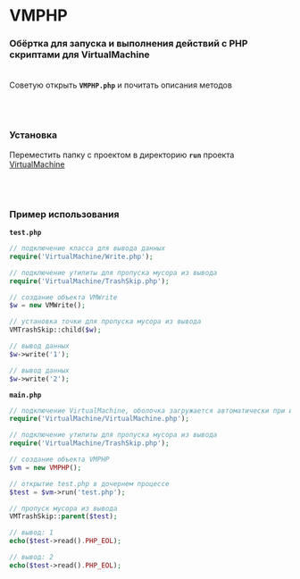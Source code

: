 # VMPHP
### Обёртка для запуска и выполнения действий с PHP скриптами для VirtualMachine<br><br>

Советую открыть **`VMPHP.php`** и почитать описания методов

<br><br>
### Установка
Переместить папку с проектом в директорию **`run`** проекта [VirtualMachine](https://github.com/deathscore13/VirtualMachine)

<br><br>
### Пример использования
**`test.php`**
```php
// подключение класса для вывода данных
require('VirtualMachine/Write.php');

// подключение утилиты для пропуска мусора из вывода
require('VirtualMachine/TrashSkip.php');

// создание объекта VMWrite
$w = new VMWrite();

// установка точки для пропуска мусора из вывода
VMTrashSkip::child($w);

// вывод данных
$w->write('1');

// вывод данных
$w->write('2');
```
**`main.php`**
```php
// подключение VirtualMachine, оболочка загружается автоматически при использовании
require('VirtualMachine/VirtualMachine.php');

// подключение утилиты для пропуска мусора из вывода
require('VirtualMachine/TrashSkip.php');

// создание объекта VMPHP
$vm = new VMPHP();

// открытие test.php в дочернем процессе
$test = $vm->run('test.php');

// пропуск мусора из вывода
VMTrashSkip::parent($test);

// вывод: 1
echo($test->read().PHP_EOL);

// вывод: 2
echo($test->read().PHP_EOL);
```
